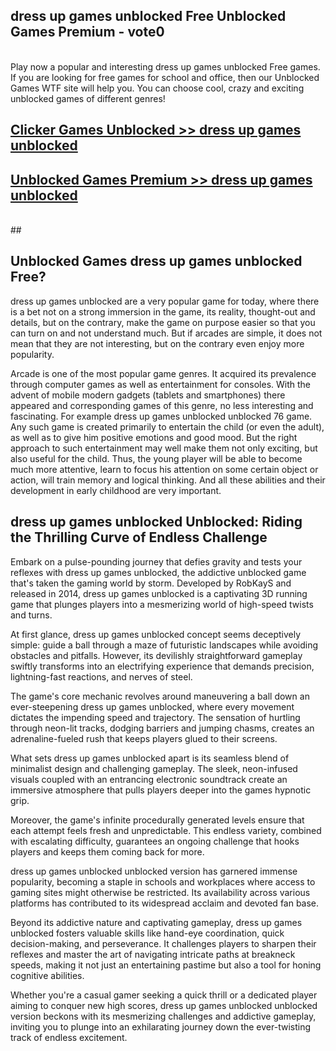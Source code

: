 ## dress up games unblocked Free Unblocked Games Premium - vote0 <br>
<br>
Play now a popular and interesting dress up games unblocked Free games. If you are looking for free games for school and office, then our Unblocked Games WTF site will help you. You can choose cool, crazy and exciting unblocked games of different genres!


##  [Clicker Games Unblocked >> dress up games unblocked](http://freeplayer.one?title=dress_up_games_unblocked&ref=04)

##  [Unblocked Games Premium >> dress up games unblocked](http://freeplayer.one?title=dress_up_games_unblocked&ref=04)
  <br>
  ##



## Unblocked Games dress up games unblocked Free?

dress up games unblocked are a very popular game for today, where there is a bet not on a strong immersion in the game, its reality, thought-out and details, but on the contrary, make the game on purpose easier so that you can turn on and not understand much. But if arcades are simple, it does not mean that they are not interesting, but on the contrary even enjoy more popularity.

Arcade is one of the most popular game genres. It acquired its prevalence through computer games as well as entertainment for consoles. With the advent of mobile modern gadgets (tablets and smartphones) there appeared and corresponding games of this genre, no less interesting and fascinating. For example dress up games unblocked unblocked 76 game. Any such game is created primarily to entertain the child (or even the adult), as well as to give him positive emotions and good mood. But the right approach to such entertainment may well make them not only exciting, but also useful for the child. Thus, the young player will be able to become much more attentive, learn to focus his attention on some certain object or action, will train memory and logical thinking. And all these abilities and their development in early childhood are very important.

##  dress up games unblocked Unblocked: Riding the Thrilling Curve of Endless Challenge

Embark on a pulse-pounding journey that defies gravity and tests your reflexes with dress up games unblocked, the addictive unblocked game that's taken the gaming world by storm. Developed by RobKayS and released in 2014, dress up games unblocked is a captivating 3D running game that plunges players into a mesmerizing world of high-speed twists and turns.

At first glance, dress up games unblocked concept seems deceptively simple: guide a ball through a maze of futuristic landscapes while avoiding obstacles and pitfalls. However, its devilishly straightforward gameplay swiftly transforms into an electrifying experience that demands precision, lightning-fast reactions, and nerves of steel.

The game's core mechanic revolves around maneuvering a ball down an ever-steepening dress up games unblocked, where every movement dictates the impending speed and trajectory. The sensation of hurtling through neon-lit tracks, dodging barriers and jumping chasms, creates an adrenaline-fueled rush that keeps players glued to their screens.

What sets dress up games unblocked apart is its seamless blend of minimalist design and challenging gameplay. The sleek, neon-infused visuals coupled with an entrancing electronic soundtrack create an immersive atmosphere that pulls players deeper into the games hypnotic grip.

Moreover, the game's infinite procedurally generated levels ensure that each attempt feels fresh and unpredictable. This endless variety, combined with escalating difficulty, guarantees an ongoing challenge that hooks players and keeps them coming back for more.

dress up games unblocked unblocked version has garnered immense popularity, becoming a staple in schools and workplaces where access to gaming sites might otherwise be restricted. Its availability across various platforms has contributed to its widespread acclaim and devoted fan base.

Beyond its addictive nature and captivating gameplay, dress up games unblocked fosters valuable skills like hand-eye coordination, quick decision-making, and perseverance. It challenges players to sharpen their reflexes and master the art of navigating intricate paths at breakneck speeds, making it not just an entertaining pastime but also a tool for honing cognitive abilities.

Whether you're a casual gamer seeking a quick thrill or a dedicated player aiming to conquer new high scores, dress up games unblocked unblocked version beckons with its mesmerizing challenges and addictive gameplay, inviting you to plunge into an exhilarating journey down the ever-twisting track of endless excitement.
